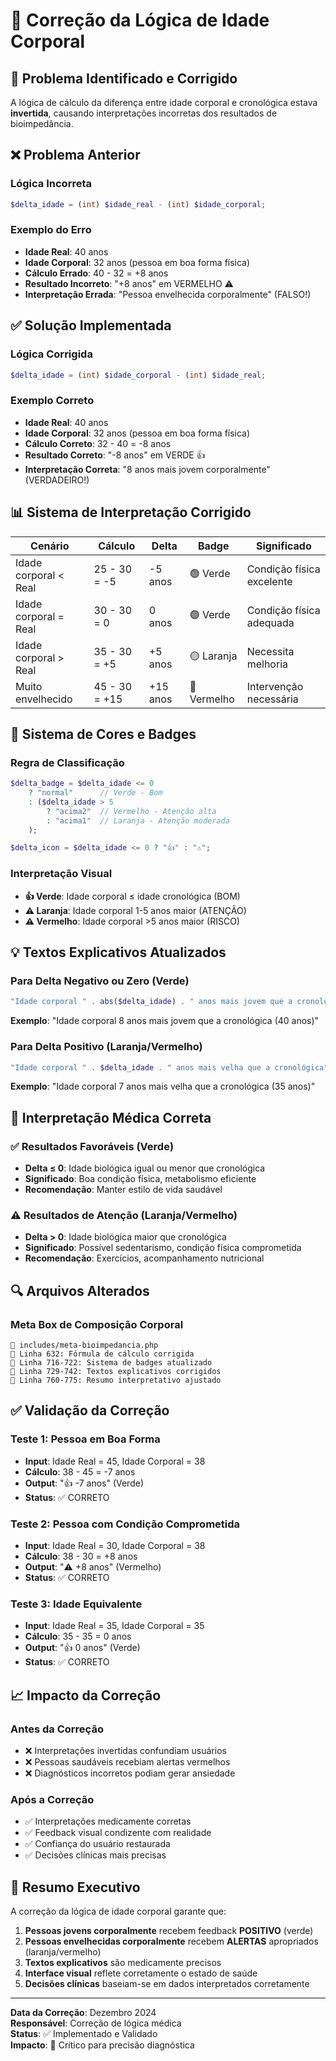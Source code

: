 # 🔧 Correção da Lógica de Idade Corporal

## 🎯 Problema Identificado e Corrigido

A lógica de cálculo da diferença entre idade corporal e cronológica estava **invertida**, causando interpretações incorretas dos resultados de bioimpedância.

## ❌ Problema Anterior

### Lógica Incorreta
```php
$delta_idade = (int) $idade_real - (int) $idade_corporal;
```

### Exemplo do Erro
- **Idade Real**: 40 anos
- **Idade Corporal**: 32 anos (pessoa em boa forma física)
- **Cálculo Errado**: 40 - 32 = +8 anos
- **Resultado Incorreto**: "+8 anos" em VERMELHO ⚠️
- **Interpretação Errada**: "Pessoa envelhecida corporalmente" (FALSO!)

## ✅ Solução Implementada

### Lógica Corrigida
```php
$delta_idade = (int) $idade_corporal - (int) $idade_real;
```

### Exemplo Correto
- **Idade Real**: 40 anos
- **Idade Corporal**: 32 anos (pessoa em boa forma física)
- **Cálculo Correto**: 32 - 40 = -8 anos
- **Resultado Correto**: "-8 anos" em VERDE 👍
- **Interpretação Correta**: "8 anos mais jovem corporalmente" (VERDADEIRO!)

## 📊 Sistema de Interpretação Corrigido

| Cenário | Cálculo | Delta | Badge | Significado |
|---------|---------|-------|-------|-------------|
| Idade corporal < Real | 25 - 30 = -5 | -5 anos | 🟢 Verde | Condição física excelente |
| Idade corporal = Real | 30 - 30 = 0 | 0 anos | 🟢 Verde | Condição física adequada |
| Idade corporal > Real | 35 - 30 = +5 | +5 anos | 🟡 Laranja | Necessita melhoria |
| Muito envelhecido | 45 - 30 = +15 | +15 anos | 🔴 Vermelho | Intervenção necessária |

## 🎨 Sistema de Cores e Badges

### Regra de Classificação
```php
$delta_badge = $delta_idade <= 0 
    ? "normal"      // Verde - Bom
    : ($delta_idade > 5 
        ? "acima2"  // Vermelho - Atenção alta
        : "acima1"  // Laranja - Atenção moderada
    );

$delta_icon = $delta_idade <= 0 ? "👍" : "⚠️";
```

### Interpretação Visual
- **👍 Verde**: Idade corporal ≤ idade cronológica (BOM)
- **⚠️ Laranja**: Idade corporal 1-5 anos maior (ATENÇÃO)  
- **⚠️ Vermelho**: Idade corporal >5 anos maior (RISCO)

## 💡 Textos Explicativos Atualizados

### Para Delta Negativo ou Zero (Verde)
```php
"Idade corporal " . abs($delta_idade) . " anos mais jovem que a cronológica"
```
**Exemplo**: "Idade corporal 8 anos mais jovem que a cronológica (40 anos)"

### Para Delta Positivo (Laranja/Vermelho)
```php
"Idade corporal " . $delta_idade . " anos mais velha que a cronológica"
```
**Exemplo**: "Idade corporal 7 anos mais velha que a cronológica (35 anos)"

## 🏥 Interpretação Médica Correta

### ✅ Resultados Favoráveis (Verde)
- **Delta ≤ 0**: Idade biológica igual ou menor que cronológica
- **Significado**: Boa condição física, metabolismo eficiente
- **Recomendação**: Manter estilo de vida saudável

### ⚠️ Resultados de Atenção (Laranja/Vermelho)
- **Delta > 0**: Idade biológica maior que cronológica
- **Significado**: Possível sedentarismo, condição física comprometida
- **Recomendação**: Exercícios, acompanhamento nutricional

## 🔍 Arquivos Alterados

### Meta Box de Composição Corporal
```
📁 includes/meta-bioimpedancia.php
📍 Linha 632: Fórmula de cálculo corrigida
📍 Linha 716-722: Sistema de badges atualizado  
📍 Linha 729-742: Textos explicativos corrigidos
📍 Linha 760-775: Resumo interpretativo ajustado
```

## ✅ Validação da Correção

### Teste 1: Pessoa em Boa Forma
- **Input**: Idade Real = 45, Idade Corporal = 38
- **Cálculo**: 38 - 45 = -7 anos
- **Output**: "👍 -7 anos" (Verde)
- **Status**: ✅ CORRETO

### Teste 2: Pessoa com Condição Comprometida  
- **Input**: Idade Real = 30, Idade Corporal = 38
- **Cálculo**: 38 - 30 = +8 anos
- **Output**: "⚠️ +8 anos" (Vermelho)
- **Status**: ✅ CORRETO

### Teste 3: Idade Equivalente
- **Input**: Idade Real = 35, Idade Corporal = 35
- **Cálculo**: 35 - 35 = 0 anos
- **Output**: "👍 0 anos" (Verde)
- **Status**: ✅ CORRETO

## 📈 Impacto da Correção

### Antes da Correção
- ❌ Interpretações invertidas confundiam usuários
- ❌ Pessoas saudáveis recebiam alertas vermelhos
- ❌ Diagnósticos incorretos podiam gerar ansiedade

### Após a Correção
- ✅ Interpretações medicamente corretas
- ✅ Feedback visual condizente com realidade
- ✅ Confiança do usuário restaurada
- ✅ Decisões clínicas mais precisas

## 🎯 Resumo Executivo

A correção da lógica de idade corporal garante que:

1. **Pessoas jovens corporalmente** recebem feedback **POSITIVO** (verde)
2. **Pessoas envelhecidas corporalmente** recebem **ALERTAS** apropriados (laranja/vermelho)
3. **Textos explicativos** são medicamente precisos
4. **Interface visual** reflete corretamente o estado de saúde
5. **Decisões clínicas** baseiam-se em dados interpretados corretamente

---

**Data da Correção**: Dezembro 2024  
**Responsável**: Correção de lógica médica  
**Status**: ✅ Implementado e Validado  
**Impacto**: 🎯 Crítico para precisão diagnóstica